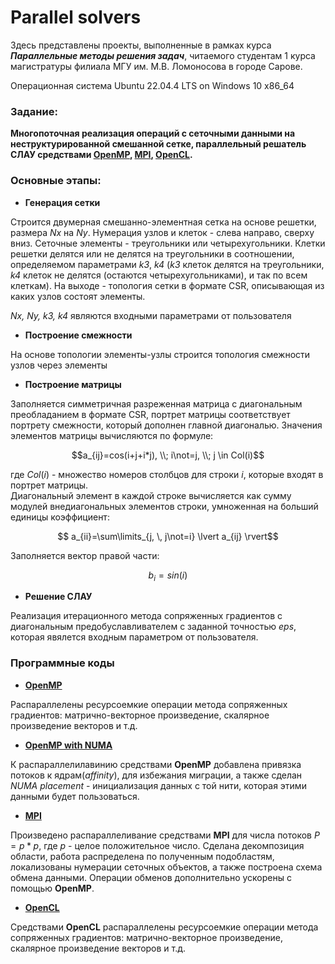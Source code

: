 # Parallel solvers
Здесь представлены проекты, выполненные в рамках курса ***Параллельные методы решения задач***, читаемого студентам 1 курса магистратуры филиала МГУ им. М.В. Ломоносова в городе Сарове.

Операционная система  Ubuntu 22.04.4 LTS on Windows 10 x86_64

### Задание:
**Многопоточная реализация операций с сеточными
данными на неструктурированной смешанной сетке, параллельный решатель СЛАУ средствами [OpenMP](https://www.openmp.org/), [MPI](https://www.open-mpi.org/), [OpenCL](https://www.khronos.org/opencl/).**

### Основные этапы:
- **Генерация сетки**

Строится  двумерная смешанно-элементная сетка на основе решетки, размера *Nx* на *Ny*. Нумерация узлов и клеток - слева направо, сверху вниз. Сеточные элементы - треугольники или четырехугольники. Клетки решетки делятся или не делятся на треугольники в соотношении, определяемом параметрами *k3*, *k4* (*k3* клеток делятся на треугольники, *k4* клеток не делятся (остаются четырехугольниками), и так по всем клеткам). На выходе - топология сетки в формате CSR, описывающая из каких узлов состоят элементы.

*Nx, Ny, k3, k4* являются входными параметрами от пользователя

- **Построение смежности**

На основе топологии элементы-узлы строится топология смежности узлов через элементы

- **Построение матрицы**

Заполняется симметричная разреженная матрица с диагональным преобладанием в формате CSR, портрет матрицы соответствует портрету смежности, который дополнен главной диагональю. Значения элементов матрицы вычисляются по формуле:

$$a_{ij}=cos(i+j+i*j), \\; i\not=j, \\; j \in Col(i)$$

где $Col(i)$ - множество номеров столбцов для строки $i$, которые входят в портрет матрицы.\
Диагональный элемент в каждой строке вычисляется как сумму модулей внедиагональных элементов строки, умноженная на больший единицы коэффициент:

$$ a_{ii}=\sum\limits_{j, \, j\not=i} \lvert a_{ij} \rvert$$

Заполняется вектор правой части:

$$b_i=sin(i)$$



- **Решение СЛАУ**

Реализация итерационного метода сопряженных градиентов с диагональным предобуславливателем с заданной точностью *eps*, которая явялется входным параметром от пользователя.

### Программные коды

- [**OpenMP**](https://github.com/robin-baben/Parallel-solver/tree/15b60cefb2748a7044ac09d11694dd1f686748eb/OpenMP)

Распараллелены ресурсоемкие операции метода сопряженных градиентов: матрично-векторное произведение, скалярное произведение векторов и т.д.

- [**OpenMP with NUMA**](https://github.com/robin-baben/Parallel-solver/tree/e276f57f069eb58a26b40732b000847f3547d8c3/OpenMP_with_Numa_placement)

К распараллелилавинию средствами **OpenMP** добавлена привязка потоков к ядрам(*affinity*), для избежания миграции, а также сделан *NUMA placement* - инициализация данных с той нити, которая этими данными будет пользоваться.

- [**MPI**](https://github.com/robin-baben/Parallel-solver/tree/e276f57f069eb58a26b40732b000847f3547d8c3/MPI)

Произведено распараллеливание средствами **MPI** для числа потоков $P= p*p$, где $p$ - целое положительное число. Сделана декомпозиция области, работа распределена по полученным подобластям, локализованы нумерации сеточных объектов, а также построена схема обмена данными. Операции обменов дополнительно ускорены с помощью **OpenMP**.

- [**OpenCL**](https://github.com/robin-baben/Parallel-solver/tree/e276f57f069eb58a26b40732b000847f3547d8c3/OpenCL)

Средствами **OpenCL** распараллелены ресурсоемкие операции метода сопряженных градиентов: матрично-векторное произведение, скалярное произведение векторов и т.д.



    
    
